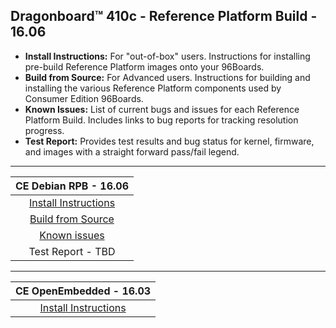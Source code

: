 ## Dragonboard™ 410c - Reference Platform Build - 16.06

- **Install Instructions:** For "out-of-box" users. Instructions for installing pre-build Reference Platform images onto your 96Boards.
- **Build from Source:** For Advanced users. Instructions for building and installing the various Reference Platform components used by Consumer Edition 96Boards.
- **Known Issues:** List of current bugs and issues for each Reference Platform Build. Includes links to bug reports for tracking resolution progress.
- **Test Report:** Provides test results and bug status for kernel, firmware, and images with a straight forward pass/fail legend.

***

|   **CE Debian RPB - 16.06**   |
|:-----------------------------:|
|  [Install Instructions](InstallDebianRPB.md) |
|   [Build from Source](BFSDebianRPB.md)       |
|  [Known issues](../../Known-Issues.md)           |
| Test Report - TBD        |

***

|   **CE OpenEmbedded - 16.03**   |
|:-----------------------------:|
|  [Install Instructions](InstallOERPB-16.03.md) |
